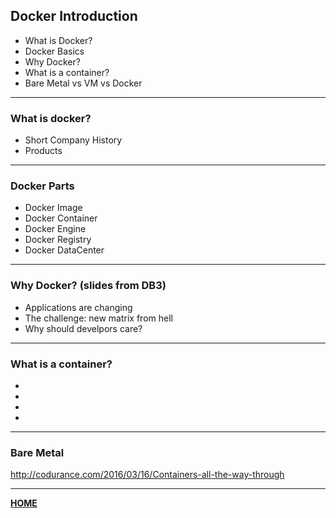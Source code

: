 ## Docker Introduction

- What is Docker?
- Docker Basics
- Why Docker?
- What is a container?
- Bare Metal vs VM vs Docker

---

### What is docker?

- Short Company History
- Products

---

### Docker Parts

- Docker Image
- Docker Container
- Docker Engine
- Docker Registry
- Docker DataCenter

---

### Why Docker? (slides from DB3)

- Applications are changing 
- The challenge: new matrix from hell
- Why should develpors care?

---

### What is a container?

-
-
-
-

---

### Bare Metal

http://codurance.com/2016/03/16/Containers-all-the-way-through

---

[__HOME__](..)
